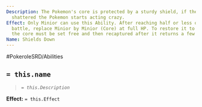 ```yaml
---
Description: The Pokemon's core is protected by a sturdy shield, if the shield is
  shattered the Pokemon starts acting crazy.
Effect: Only Minior can use this Ability. After reaching half or less of its HP in
  battle, replace Minior by Minior (Core) at full HP. To restore it to its base form,
  the core must be set free and then recaptured after it returns a few days later.
Name: Shields Down
---
```


#PokeroleSRD/Abilities

## `= this.name`

> *`= this.Description`*

**Effect:** `= this.Effect`
